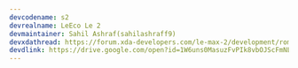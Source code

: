 ```yaml
---
devcodename: s2
devrealname: LeEco Le 2
devmaintainer: Sahil Ashraf(sahilashraff9)
devxdathread: https://forum.xda-developers.com/le-max-2/development/rom-bootleggers-rom-t3771066
devdlink: https://drive.google.com/open?id=1W6uns0MasuzFvPIk8vbOJScFmNLg1xmc
---
```

